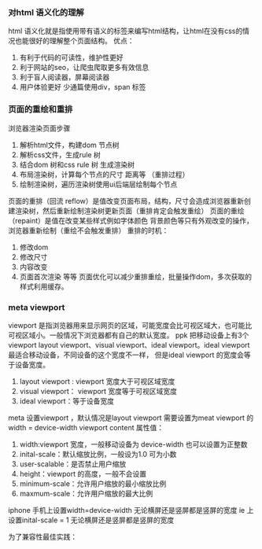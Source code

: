 ### 对html 语义化的理解
html 语义化就是指使用带有语义的标签来编写html结构，让html在没有css的情况也能很好的理解整个页面结构。
优点：
1. 有利于代码的可读性，维护性更好
2. 利于网站的seo，让爬虫爬取更多有效信息
3. 利于盲人阅读器，屏幕阅读器
4. 用户体验更好
少通篇使用div，span 标签

### 页面的重绘和重排
浏览器渲染页面步骤
1. 解析html文件，构建dom 节点树
2. 解析css文件，生成rule 树
3. 结合dom 树和css rule 树 生成渲染树
4. 布局渲染树，计算每个节点的尺寸 距离等 （重排过程）
5. 绘制渲染树，遍历渲染树使用ui后端层绘制每个节点


页面的重排（回流 reflow）是值改变页面布局，结构，尺寸会造成浏览器重新创建渲染树，然后重新绘制渲染树更新页面（重排肯定会触发重绘）
页面的重绘（repaint）是值在改变某些样式例如字体颜色 背景颜色等只有外观改变的操作，浏览器重新绘制（重绘不会触发重排）
重排的时机：
1. 修改dom
2. 修改尺寸
3. 内容改变
4. 页面首次渲染
等等
页面优化可以减少重排重绘，批量操作dom，多次获取的样式利用缓存。

### meta viewport
viewport 是指浏览器用来显示网页的区域，可能宽度会比可视区域大，也可能比可视区域小。一般情况下浏览器都有自己的默认宽度。
ppk 把移动设备上有3个viewport layout viewport、visual viewport、ideal viewport。ideal viewport最适合移动设备，不同设备的这个宽度不一样，
但是ideal viewport 的宽度会等于设备宽度。
1. layout viewport : viewport 宽度大于可视区域宽度
2. visual viewport： viewport 宽度等于可视区域宽度
3. ideal viewport：等于设备宽度

meta 设置viewport ，默认情况是layout viewport 需要设置为meat viewport 的width = device-width
viewport content 属性值：
1. width:viewport 宽度，一般移动设备为 device-width 也可以设置为正整数
2. inital-scale：默认缩放比例，一般设为1.0 可为小数
3. user-scalable：是否禁止用户缩放
4. height：viewport 的高度，一般不会设置
5. minimum-scale：允许用户缩放的最小缩放比例
6. maxmum-scale：允许用户缩放的最大比例

iphone 手机上设置width=device-width 无论横屏还是竖屏都是竖屏的宽度
ie 上设置inital-scale = 1 无论横屏还是竖屏都是竖屏的宽度

为了兼容性最佳实践：
<meta name="viewport" content="width=device-width, initial-scale=1.0">

